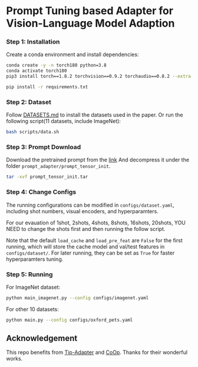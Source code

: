 # Prompt Tuning based Adapter for Vision-Language Model Adaption


### Step 1: Installation
Create a conda environment and install dependencies:
```bash
conda create -y -n torch180 python=3.8
conda activate torch180
pip3 install torch==1.8.2 torchvision==0.9.2 torchaudio==0.8.2 --extra-index-url https://download.pytorch.org/whl/lts/1.8/cu111

pip install -r requirements.txt

```

### Step 2: Dataset
Follow [DATASETS.md](https://github.com/gaopengcuhk/Tip-Adapter/blob/main/DATASET.md) to install the datasets used in the paper. Or run the following script(11 datasets, include ImageNet): 
```bash
bash scripts/data.sh
```


### Step 3: Prompt Download
Download the pretrained prompt from the [link](https://drive.google.com/file/d/1bfCXO9iE3ys3__xnOrC6bHAVXVcFXkyW/view?usp=share_link)
And decompress it under the folder `prompt_adapter/prompt_tensor_init`. 
```bash
tar -xvf prompt_tensor_init.tar
```


### Step 4: Change  Configs

The running configurations can be modified in `configs/dataset.yaml`, including shot numbers, visual encoders, and hyperparamters. 

For our evauation of 1shot, 2shots, 4shots, 8shots, 16shots, 20shots, YOU NEED to change the shots first and then running the follow script.

Note that the default `load_cache` and `load_pre_feat` are `False` for the first running, which will store the cache model and val/test features in `configs/dataset/`. For later running, they can be set as `True` for faster hyperparamters tuning.


### Step 5: Running
For ImageNet dataset:
```bash
python main_imagenet.py --config configs/imagenet.yaml
```
For other 10 datasets:
```bash
python main.py --config configs/oxford_pets.yaml
```



## Acknowledgement
This repo benefits from [Tip-Adapter](https://github.com/gaopengcuhk/Tip-Adapter) and [CoOp](https://github.com/KaiyangZhou/Dassl.pytorch). Thanks for their wonderful works.

